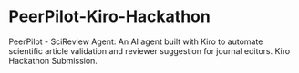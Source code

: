 # PeerPilot-Kiro-Hackathon
PeerPilot - SciReview Agent: An AI agent built with Kiro to automate scientific article validation and reviewer suggestion for journal editors. Kiro Hackathon Submission.
